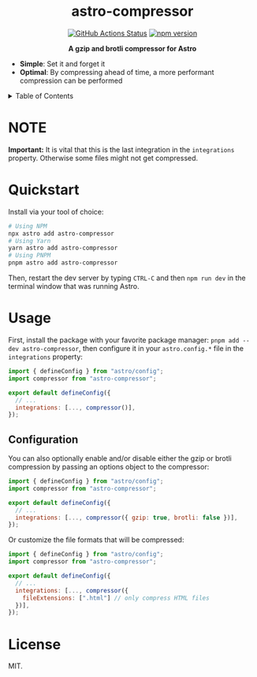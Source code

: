 <h1 align="center">astro-compressor</h1>
<p align="center">
    <a href="https://github.com/sondr3/astro-compressor/actions"><img alt="GitHub Actions Status" src="https://github.com/sondr3/astro-compressor/workflows/pipeline/badge.svg" /></a>
    <a href="https://www.npmjs.com/package/astro-compressor"><img src="https://img.shields.io/npm/v/astro-compressor" alt="npm version"></a>
</p>

<p align="center">
    <b>A gzip and brotli compressor for Astro</b>
</p>

- **Simple**: Set it and forget it
- **Optimal**: By compressing ahead of time, a more performant compression can be performed

<details>
<summary>Table of Contents</summary>
<br />

## Table of Contents

- [Quickstart](#quickstart)
- [NOTE](#NOTE)
- [Usage](#usage)
  - [Configuration](#configuration)
- [License](#license)
</details>

# NOTE

**Important:** It is vital that this is the last integration in the `integrations`
property. Otherwise some files might not get compressed.

# Quickstart

Install via your tool of choice:

```sh
# Using NPM
npx astro add astro-compressor
# Using Yarn
yarn astro add astro-compressor
# Using PNPM
pnpm astro add astro-compressor
```

Then, restart the dev server by typing `CTRL-C` and then `npm run dev` in the terminal window that was running Astro.

# Usage

First, install the package with your favorite package manager: `pnpm add --dev astro-compressor`,
then configure it in your `astro.config.*` file in the `integrations` property:

```js
import { defineConfig } from "astro/config";
import compressor from "astro-compressor";

export default defineConfig({
  // ...
  integrations: [..., compressor()],
});
```

## Configuration

You can also optionally enable and/or disable either the gzip or brotli compression by
passing an options object to the compressor:

```js
import { defineConfig } from "astro/config";
import compressor from "astro-compressor";

export default defineConfig({
  // ...
  integrations: [..., compressor({ gzip: true, brotli: false })],
});
```

Or customize the file formats that will be compressed:

```js
import { defineConfig } from "astro/config";
import compressor from "astro-compressor";

export default defineConfig({
  // ...
  integrations: [..., compressor({
    fileExtensions: [".html"] // only compress HTML files
  })],
});
```

# License

MIT.
